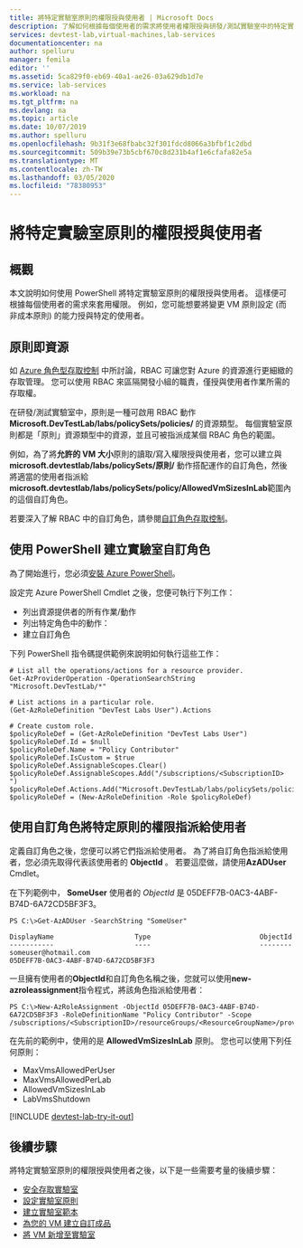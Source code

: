 ```yaml
---
title: 將特定實驗室原則的權限授與使用者 | Microsoft Docs
description: 了解如何根據每個使用者的需求將使用者權限授與研發/測試實驗室中的特定實驗室原則
services: devtest-lab,virtual-machines,lab-services
documentationcenter: na
author: spelluru
manager: femila
editor: ''
ms.assetid: 5ca829f0-eb69-40a1-ae26-03a629db1d7e
ms.service: lab-services
ms.workload: na
ms.tgt_pltfrm: na
ms.devlang: na
ms.topic: article
ms.date: 10/07/2019
ms.author: spelluru
ms.openlocfilehash: 9b31f3e68fbabc32f301fdcd8066a3bfbf1c2dbd
ms.sourcegitcommit: 509b39e73b5cbf670c8d231b4af1e6cfafa82e5a
ms.translationtype: MT
ms.contentlocale: zh-TW
ms.lasthandoff: 03/05/2020
ms.locfileid: "78380953"
---
```

# <a name="grant-user-permissions-to-specific-lab-policies"></a>將特定實驗室原則的權限授與使用者
## <a name="overview"></a>概觀
本文說明如何使用 PowerShell 將特定實驗室原則的權限授與使用者。 這樣便可根據每個使用者的需求來套用權限。 例如，您可能想要將變更 VM 原則設定 (而非成本原則) 的能力授與特定的使用者。

## <a name="policies-as-resources"></a>原則即資源
如 [Azure 角色型存取控制](../role-based-access-control/role-assignments-portal.md) 中所討論，RBAC 可讓您對 Azure 的資源進行更細緻的存取管理。 您可以使用 RBAC 來區隔開發小組的職責，僅授與使用者作業所需的存取權。

在研發/測試實驗室中，原則是一種可啟用 RBAC 動作 **Microsoft.DevTestLab/labs/policySets/policies/** 的資源類型。 每個實驗室原則都是「原則」資源類型中的資源，並且可被指派成某個 RBAC 角色的範圍。

例如，為了將**允許的 VM 大小**原則的讀取/寫入權限授與使用者，您可以建立與**microsoft.devtestlab/labs/policySets/原則/** 動作搭配運作的自訂角色，然後將適當的使用者指派給**microsoft.devtestlab/labs/policySets/policy/AllowedVmSizesInLab**範圍內的這個自訂角色。

若要深入了解 RBAC 中的自訂角色，請參閱[自訂角色存取控制](../role-based-access-control/custom-roles.md)。

## <a name="creating-a-lab-custom-role-using-powershell"></a>使用 PowerShell 建立實驗室自訂角色
為了開始進行，您必須[安裝 Azure PowerShell](/powershell/azure/install-az-ps)。 

設定完 Azure PowerShell Cmdlet 之後，您便可執行下列工作：

* 列出資源提供者的所有作業/動作
* 列出特定角色中的動作：
* 建立自訂角色

下列 PowerShell 指令碼提供範例來說明如何執行這些工作：

    # List all the operations/actions for a resource provider.
    Get-AzProviderOperation -OperationSearchString "Microsoft.DevTestLab/*"

    # List actions in a particular role.
    (Get-AzRoleDefinition "DevTest Labs User").Actions

    # Create custom role.
    $policyRoleDef = (Get-AzRoleDefinition "DevTest Labs User")
    $policyRoleDef.Id = $null
    $policyRoleDef.Name = "Policy Contributor"
    $policyRoleDef.IsCustom = $true
    $policyRoleDef.AssignableScopes.Clear()
    $policyRoleDef.AssignableScopes.Add("/subscriptions/<SubscriptionID> ")
    $policyRoleDef.Actions.Add("Microsoft.DevTestLab/labs/policySets/policies/*")
    $policyRoleDef = (New-AzRoleDefinition -Role $policyRoleDef)

## <a name="assigning-permissions-to-a-user-for-a-specific-policy-using-custom-roles"></a>使用自訂角色將特定原則的權限指派給使用者
定義自訂角色之後，您便可以將它們指派給使用者。 為了將自訂角色指派給使用者，您必須先取得代表該使用者的 **ObjectId** 。 若要這麼做，請使用**AzADUser** Cmdlet。

在下列範例中， **SomeUser** 使用者的 *ObjectId* 是 05DEFF7B-0AC3-4ABF-B74D-6A72CD5BF3F3。

    PS C:\>Get-AzADUser -SearchString "SomeUser"

    DisplayName                    Type                           ObjectId
    -----------                    ----                           --------
    someuser@hotmail.com                                          05DEFF7B-0AC3-4ABF-B74D-6A72CD5BF3F3

一旦擁有使用者的**ObjectId**和自訂角色名稱之後，您就可以使用**new-azroleassignment**指令程式，將該角色指派給使用者：

    PS C:\>New-AzRoleAssignment -ObjectId 05DEFF7B-0AC3-4ABF-B74D-6A72CD5BF3F3 -RoleDefinitionName "Policy Contributor" -Scope /subscriptions/<SubscriptionID>/resourceGroups/<ResourceGroupName>/providers/Microsoft.DevTestLab/labs/<LabName>/policySets/default/policies/AllowedVmSizesInLab

在先前的範例中，使用的是 **AllowedVmSizesInLab** 原則。 您也可以使用下列任何原則：

* MaxVmsAllowedPerUser
* MaxVmsAllowedPerLab
* AllowedVmSizesInLab
* LabVmsShutdown

[!INCLUDE [devtest-lab-try-it-out](../../includes/devtest-lab-try-it-out.md)]

## <a name="next-steps"></a>後續步驟
將特定實驗室原則的權限授與使用者之後，以下是一些需要考量的後續步驟：

* [安全存取實驗室](devtest-lab-add-devtest-user.md)
* [設定實驗室原則](devtest-lab-set-lab-policy.md)
* [建立實驗室範本](devtest-lab-create-template.md)
* [為您的 VM 建立自訂成品](devtest-lab-artifact-author.md)
* [將 VM 新增至實驗室](devtest-lab-add-vm.md)

